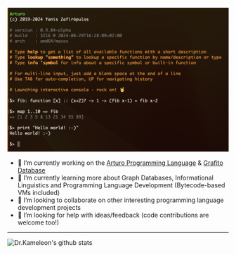 ![Hello world](https://raw.githubusercontent.com/drkameleon/drkameleon/main/splash.png)

- 🔭 I’m currently working on the [Arturo Programming Language](https://github.com/arturo-lang/arturo) & [Grafito Database](https://github.com/arturo-lang/grafito)
- 🌱 I’m currently learning more about Graph Databases, Informational Linguistics and Programming Language Development (Bytecode-based VMs included)
- 👯 I’m looking to collaborate on other interesting programming language development projects
- 🤔 I’m looking for help with ideas/feedback (code contributions are welcome too!)

----

![Dr.Kameleon's github stats](https://github-readme-stats.vercel.app/api?username=drkameleon&show_icons=true&theme=default)
